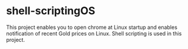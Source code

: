 # shell-scriptingOS
This project enables you to open chrome at Linux startup and enables notification of recent Gold prices on Linux. Shell scripting is used in this project.

